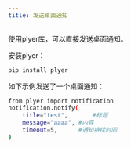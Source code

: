 ```yaml
---
title: 发送桌面通知
---
```


使用plyer库，可以直接发送桌面通知。

安装plyer：

```sh
pip install plyer
```


如下示例发送了一个桌面通知：

```sh
from plyer import notification
notification.notify(
    title="test",		#标题
    message="aaaa",	#内容
    timeout=5,		#通知持续时间
)
```


